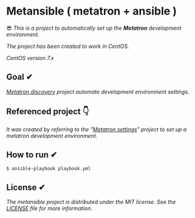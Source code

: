 # Metansible ( metatron + ansible )
😎 *This is a project to automatically set up the **Metatron** development environment.*

*The project has been created to work in CentOS.*

*CentOS version 7.x*

## Goal ✔︎

*[Metatron discovery](https://github.com/metatron-app/metatron-discovery) project automate development environment settings.*


## Referenced project 👇

*It was created by referring to the "[Metatron settings](https://github.com/ninezero90hy/metatron-settings)" project to set up a metatron development environment.*

## How to run ✔︎

```shell
$ ansible-playbook playbook.yml
```

## License ✔︎
*The metansible project is distributed under the MIT license. See the [LICENSE](LICENSE) file for more information.*
